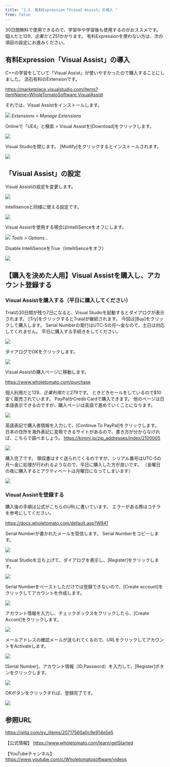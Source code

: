 ```yaml
---
title: "1.3. 有料Expression「Visual Assist」の導入 "
free: false
---
```


30日間無料で使用できるので、学習中や学習後も使用するのがおススメです。
個人だと$129、企業だと$251かかります。
有料Expressionを使わない方は、次の項目の設定にお進みください。

## 有料Expression「Visual Assist」の導入 

C++の学習をしていて「Visual Assist」が使いやすかったので購入することにしました。
流石有料のExtensionです。

https://marketplace.visualstudio.com/items?itemName=WholeTomatoSoftware.VisualAssist

それでは、Visual Assistをインストールします。

![](https://storage.googleapis.com/zenn-user-upload/d332a29e143d-20220109.png)
*Extensions > Manage Extensions*

Onlineで「UE4」と検索 > Visual Assistを[Download]をクリックします。

![](https://storage.googleapis.com/zenn-user-upload/7b74bb1a6204-20220109.png)

Visual Studioを閉じます。
[Modify]をクリックするとインストールされます。

![](https://storage.googleapis.com/zenn-user-upload/aa04a8f17a14-20220109.png)

## 「Visual Assist」の設定

Visual Assistの設定を変更します。

![](https://storage.googleapis.com/zenn-user-upload/822dd3883fbc-20220109.png)

Intellisenceと同様に使える設定です。

![](https://storage.googleapis.com/zenn-user-upload/6d30e5a4c83c-20220109.png)

Visual Assistを使用する場合はIntelliSenceをオフにします。

![](https://storage.googleapis.com/zenn-user-upload/ff2edc5e65d4-20220109.png)
*Tools > Options…*

Disable IntelliSenceをTrue（IntelliSenceをオフ）

![](https://storage.googleapis.com/zenn-user-upload/ffbd026f5ae2-20220109.png)

## 【購入を決めた人用】Visual Assistを購入し、アカウント登録する

### Visual Assistを購入する（平日に購入してください）

Trialの30日間が残り7日になると、Visual Studioを起動するとダイアログが表示されます。
[Try]をクリックするとTraialが継続されます。
今回は[Buy]をクリックして購入します。
Serial Numberの発行はUTC-5の月～金なので、土日は対応してくれません。
平日に購入する手続きをしてください。

![](https://storage.googleapis.com/zenn-user-upload/7f7d5ef6fc44-20220110.png)

ダイアログでOKをクリックします。

![](https://storage.googleapis.com/zenn-user-upload/f0f0d6d073a2-20220110.png)

Visual Assistの購入ページに移動します。

https://www.wholetomato.com/purchase

個人利用だと$129、企業利用だと$279です。
ときどきセールをしているので$10安く販売されています。
PayPalかCredit Cardで購入できます。
他のページは日本語表示できるのですが、購入ページは英語で進めていくことになります。

![](https://storage.googleapis.com/zenn-user-upload/5e2b38d04bbd-20220110.png)

英語表記で購入者情報を入力して、[Continue To PayPal]をクリックします。
日本の住所を海外表記に変換できるサイトがあるので、書き方が分からなければ、こちらで調べましょう。
https://kimini.jp/zip_addresses/index/2100005

![](https://storage.googleapis.com/zenn-user-upload/816c1a8cf62e-20220110.png)

購入完了です。
領収書はすぐ送られてくるのですが、シリアル番号はUTC-5の月～金に処理が行われるようなので、平日に購入した方が良いです。
（金曜日の夜に購入するとアクティベートは月曜日になってしまいます）

![](https://storage.googleapis.com/zenn-user-upload/94345a0fb306-20220110.png)

### Visual Assistを登録する

購入後の手順は公式がこちらのURLに書いています。
エラーがある際はコチラを参考にしてください。

https://docs.wholetomato.com/default.asp?W841

Serial Numberが書かれたメールを受信します。
Serial Numberをコピーします。

![](https://storage.googleapis.com/zenn-user-upload/641e72867204-20220110.png)

Visual Studioを立ち上げて、ダイアログを表示し、[Register]をクリックします。

![](https://storage.googleapis.com/zenn-user-upload/ac33b6a41591-20220110.png)

Serial Numberをペーストしただけでは登録できないので、[Create account]をクリックしてアカウントを作成します。

![](https://storage.googleapis.com/zenn-user-upload/534f4a7c5b36-20220110.png)

アカウント情報を入力し、チェックボックスをクリックしたら、[Create Accont]をクリックします。

![](https://storage.googleapis.com/zenn-user-upload/318b6e427e0b-20220110.png)

メールアドレスの確認メールが送られてくるので、URLをクリックしてアカウントをActivateします。

![](https://storage.googleapis.com/zenn-user-upload/ec33851d2faf-20220110.png)

[Serial Number]、アカウント情報（ID,Password）を入力して、[Register]ボタンをクリックします。

![](https://storage.googleapis.com/zenn-user-upload/743481a02f69-20220110.png)

OKボタンをクリックすれば、登録完了です。

![](https://storage.googleapis.com/zenn-user-upload/f19f28ae8837-20220110.png)

## 参照URL

https://qiita.com/sy_/items/20717560a0c9e914e5e5

【公式情報】
https://www.wholetomato.com/learn/getStarted

【YouTubeチャンネル】
https://www.youtube.com/c/Wholetomatosoftware/videos
